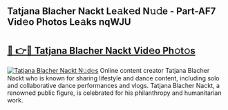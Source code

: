 ## Tatjana Blacher Nackt Le𝚊k𝚎d N𝚞𝚍e - Part-AF7 Vid𝚎o Photos Le𝚊ks nqWJU

# <h2><a href="http://fb46l3.evod.top/?m=Tatjana+Blacher+Nackt">🔗 👉🔴 Tatjana Blacher Nackt Vid𝚎o Ph𝚘t𝚘s</a></h2>

[![Tatjana Blacher Nackt N𝚞d𝚎s](https://i.imgur.com/8V9OHl7.gif)](http://fb46l3.evod.top/?m=Tatjana+Blacher+Nackt)
Online content creator Tatjana Blacher Nackt who is known for sharing lifestyle and dance content, including solo and collaborative dance performances and vlogs. Tatjana Blacher Nackt, a renowned public figure, is celebrated for his philanthropy and humanitarian work. 
